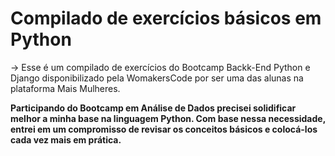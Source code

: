 # Compilado de exercícios básicos em Python 
-> Esse é um compilado de exercícios do Bootcamp Backk-End Python e Django disponibilizado pela WomakersCode por ser uma das alunas na plataforma Mais Mulheres. 

**Participando do Bootcamp em Análise de Dados precisei solidificar melhor a minha base na linguagem Python. 
Com base nessa necessidade, entrei em um compromisso de revisar os conceitos básicos e colocá-los cada vez mais em prática.**

